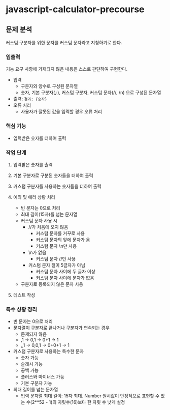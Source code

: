 # javascript-calculator-precourse

## 문제 분석

커스텀 구분자를 위한 문자를 커스텀 문자라고 지칭하기로 한다.

### 입출력

기능 요구 사항에 기재되지 않은 내용은 스스로 판단하여 구현한다.

- 입력
  - 구분자와 양수로 구성된 문자열
  - 숫자, 기본 구분자(,:), 커스텀 구분자, 커스텀 문자(//, \n) 으로 구성된 문자열
- 출력: `결과: {숫자}`
- 오류 처리
  - 사용자가 잘못된 값을 입력할 경우 오류 처리

### 핵심 기능

- 입력받은 숫자를 더하여 출력

### 작업 단계

1. 입력받은 숫자를 출력
2. 기본 구분자로 구분된 숫자들을 더하여 출력
3. 커스텀 구분자를 사용하는 숫자들을 더하여 출력
4. 예외 및 에러 상황 처리
    - 빈 문자는 0으로 처리
    - 최대 길이(15자)를 넘는 문자열
    - 커스텀 문자 사용 시
      - //가 처음에 오지 않음
        - 커스텀 문자를 거꾸로 사용
        - 커스텀 문자의 앞에 문자가 옴
        - 커스텀 문자 \n만 사용
      - \n가 없음
          - 커스텀 문자 //만 사용
      - 커스텀 문자 절이 5글자가 아님
        - 커스텀 문자 사이에 두 글자 이상
        - 커스텀 문자 사이에 문자가 없음
    - 구분자로 등록되지 않은 문자 사용

5. 테스트 작성

### 특수 상황 정리

- 빈 문자는 0으로 처리
- 문자열이 구분자로 끝나거나 구분자가 연속되는 경우
  - 문제되지 않음
  - ,1 → 0,1 → 0+1 → 1
  - ,,1 → 0,0,1 → 0+0+1 → 1
- 커스텀 구분자로 사용하는 특수한 문자
  - 숫자 가능
  - 슬래시 가능
  - 공백 가능
  - 플러스와 마이너스 가능
  - 기본 구분자 가능
- 최대 길이를 넘는 문자열
  - 입력 문자열 최대 길이: 15자 최대. Number 원시값이 안정적으로 표현할 수 있는 수(2**52 - 1)의 자릿수(16)보다 한 자릿 수 낮게 설정

